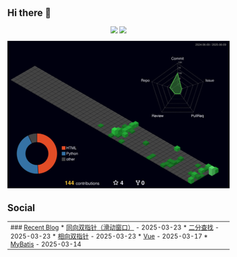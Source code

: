 ## Hi there 👋

<div align="center">
<span>  </span>
<img height="215px" src="https://github-readme-stats.vercel.app/api?username=eternity0126&theme=dark" /><span>  </span><img height="215px" src="https://github-readme-stats.vercel.app/api/top-langs/?username=eternity0126&layout=compact&langs_count=8&theme=dark&hide=javascript,html,css" />
<span>  </span>
</div>

![Personal 3D Metrics](./profile-3d-contrib/profile-night-green.svg)

## Social 
<table> 
  <tbody> 
    <tr> 
      <td valign="top" width="100%"> ### <a href="https://achuan-2.github.io/" target="_blank">Recent Blog</a> 
        <!-- START_SECTION:blog -->
        * <a href='http://eternity0126.top/2025/03/23/%E7%AE%97%E6%B3%95/%E6%BB%91%E5%8A%A8%E7%AA%97%E5%8F%A3/' target='_blank'>同向双指针（滑动窗口）</a> - 2025-03-23
        * <a href='http://eternity0126.top/2025/03/23/%E7%AE%97%E6%B3%95/%E4%BA%8C%E5%88%86%E6%9F%A5%E6%89%BE/' target='_blank'>二分查找</a> - 2025-03-23
        * <a href='http://eternity0126.top/2025/03/23/%E7%AE%97%E6%B3%95/%E7%9B%B8%E5%90%91%E5%8F%8C%E6%8C%87%E9%92%88/' target='_blank'>相向双指针</a> - 2025-03-23
        * <a href='http://eternity0126.top/2025/03/17/Web/Vue/Vue/' target='_blank'>Vue</a> - 2025-03-17
        * <a href='http://eternity0126.top/2025/03/14/Web/SpringBoot/MyBatis/' target='_blank'>MyBatis</a> - 2025-03-14
        <!-- END_SECTION:blog --> 
      </td> 
    </tr> 
  </tbody> 
</table>



<!--
**eternity0126/eternity0126** is a ✨ _special_ ✨ repository because its `README.md` (this file) appears on your GitHub profile.

Here are some ideas to get you started:

- 🔭 I’m currently working on ...
- 🌱 I’m currently learning ...
- 👯 I’m looking to collaborate on ...
- 🤔 I’m looking for help with ...
- 💬 Ask me about ...
- 📫 How to reach me: ...
- 😄 Pronouns: ...
- ⚡ Fun fact: ...
-->
